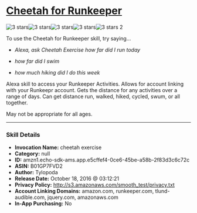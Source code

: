 # [Cheetah for Runkeeper](http://alexa.amazon.com/#skills/amzn1.echo-sdk-ams.app.e5cffef4-0ce6-45be-a58b-2f83d3c6c72c)
![3 stars](../../images/ic_star_black_18dp_1x.png)![3 stars](../../images/ic_star_black_18dp_1x.png)![3 stars](../../images/ic_star_black_18dp_1x.png)![3 stars](../../images/ic_star_border_black_18dp_1x.png)![3 stars](../../images/ic_star_border_black_18dp_1x.png) 2

To use the Cheetah for Runkeeper skill, try saying...

* *Alexa, ask Cheetah Exercise how far did I run today*

* *how far did I swim*

* *how much hiking did I do this week*

Alexa skill to access your Runkeeper Activities. Allows for account linking with your Runkeepr account. Gets the distance for any activities over a range of days. Can get distance run, walked, hiked, cycled, swum, or all together.

May not be appropriate for all ages.

***

### Skill Details

* **Invocation Name:** cheetah exercise
* **Category:** null
* **ID:** amzn1.echo-sdk-ams.app.e5cffef4-0ce6-45be-a58b-2f83d3c6c72c
* **ASIN:** B01GP7FVD2
* **Author:** Tylopoda
* **Release Date:** October 18, 2016 @ 03:12:21
* **Privacy Policy:** http://s3.amazonaws.com/smooth_test/privacy.txt
* **Account Linking Domains:** amazon.com, runkeeper.com, tlund-audible.com, jquery.com, amazonaws.com
* **In-App Purchasing:** No
